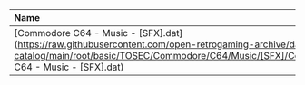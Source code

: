 |Name|Size|
|:---|---:|
|[Commodore C64 - Music - [SFX].dat](https://raw.githubusercontent.com/open-retrogaming-archive/dat-catalog/main/root/basic/TOSEC/Commodore/C64/Music/[SFX]/Commodore C64 - Music - [SFX].dat)|8103|
